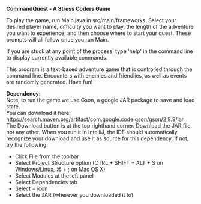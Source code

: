 **CommandQuest - A Stress Coders Game**

To play the game, run Main.java in src/main/frameworks. Select your desired player name, difficulty you want to play, the length of the adventure you want to experience, and then choose where to start your quest. These prompts will all follow once you run Main.

If you are stuck at any point of the process, type 'help' in the command line to display currently available commands.

This program is a text-based adventure game that is controlled through the command line. 
Encounters with enemies and friendlies, as well as events are randomly generated. Have fun!

**Dependency**: \
Note, to run the game we use Gson, a google JAR package to save and load state. \
You can download it here: https://search.maven.org/artifact/com.google.code.gson/gson/2.8.9/jar \
The Download button is at the top righthand corner. Download the JAR file, not any other. When you run it in IntelliJ, the IDE should automatically recognize your download and use it as source for this dependency. If not, try the following:
- Click File from the toolbar
- Select Project Structure option (CTRL + SHIFT + ALT + S on Windows/Linux, ⌘ + ; on Mac OS X)
- Select Modules at the left panel
- Select Dependencies tab
- Select + icon
- Select the JAR (wherever you downloaded it to)
